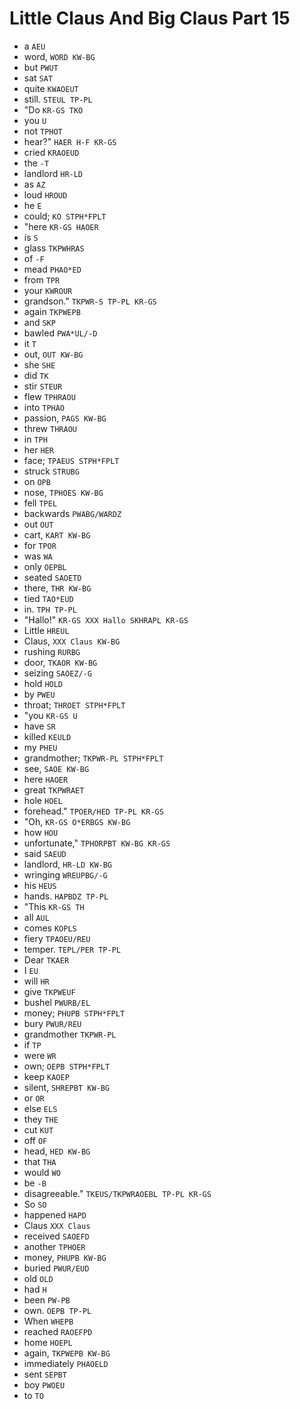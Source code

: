 # Little Claus And Big Claus Part 15

* a `AEU`
* word, `WORD KW-BG`
* but `PWUT`
* sat `SAT`
* quite `KWAOEUT`
* still. `STEUL TP-PL`
* "Do `KR-GS TKO`
* you `U`
* not `TPHOT`
* hear?" `HAER H-F KR-GS`
* cried `KRAOEUD`
* the `-T`
* landlord `HR-LD`
* as `AZ`
* loud `HROUD`
* he `E`
* could; `KO STPH*FPLT`
* "here `KR-GS HAOER`
* is `S`
* glass `TKPWHRAS`
* of `-F`
* mead `PHAO*ED`
* from `TPR`
* your `KWROUR`
* grandson." `TKPWR-S TP-PL KR-GS`
* again `TKPWEPB`
* and `SKP`
* bawled `PWA*UL/-D`
* it `T`
* out, `OUT KW-BG`
* she `SHE`
* did `TK`
* stir `STEUR`
* flew `TPHRAOU`
* into `TPHAO`
* passion, `PAGS KW-BG`
* threw `THRAOU`
* in `TPH`
* her `HER`
* face; `TPAEUS STPH*FPLT`
* struck `STRUBG`
* on `OPB`
* nose, `TPHOES KW-BG`
* fell `TPEL`
* backwards `PWABG/WARDZ`
* out `OUT`
* cart, `KART KW-BG`
* for `TPOR`
* was `WA`
* only `OEPBL`
* seated `SAOETD`
* there, `THR KW-BG`
* tied `TAO*EUD`
* in. `TPH TP-PL`
* "Hallo!" `KR-GS XXX Hallo SKHRAPL KR-GS`
* Little `HREUL`
* Claus, `XXX Claus KW-BG`
* rushing `RURBG`
* door, `TKAOR KW-BG`
* seizing `SAOEZ/-G`
* hold `HOLD`
* by `PWEU`
* throat; `THROET STPH*FPLT`
* "you `KR-GS U`
* have `SR`
* killed `KEULD`
* my `PHEU`
* grandmother; `TKPWR-PL STPH*FPLT`
* see, `SAOE KW-BG`
* here `HAOER`
* great `TKPWRAET`
* hole `HOEL`
* forehead." `TPOER/HED TP-PL KR-GS`
* "Oh, `KR-GS O*ERBGS KW-BG`
* how `HOU`
* unfortunate," `TPHORPBT KW-BG KR-GS`
* said `SAEUD`
* landlord, `HR-LD KW-BG`
* wringing `WREUPBG/-G`
* his `HEUS`
* hands. `HAPBDZ TP-PL`
* "This `KR-GS TH`
* all `AUL`
* comes `KOPLS`
* fiery `TPAOEU/REU`
* temper. `TEPL/PER TP-PL`
* Dear `TKAER`
* I `EU`
* will `HR`
* give `TKPWEUF`
* bushel `PWURB/EL`
* money; `PHUPB STPH*FPLT`
* bury `PWUR/REU`
* grandmother `TKPWR-PL`
* if `TP`
* were `WR`
* own; `OEPB STPH*FPLT`
* keep `KAOEP`
* silent, `SHREPBT KW-BG`
* or `OR`
* else `ELS`
* they `THE`
* cut `KUT`
* off `OF`
* head, `HED KW-BG`
* that `THA`
* would `WO`
* be `-B`
* disagreeable." `TKEUS/TKPWRAOEBL TP-PL KR-GS`
* So `SO`
* happened `HAPD`
* Claus `XXX Claus`
* received `SAOEFD`
* another `TPHOER`
* money, `PHUPB KW-BG`
* buried `PWUR/EUD`
* old `OLD`
* had `H`
* been `PW-PB`
* own. `OEPB TP-PL`
* When `WHEPB`
* reached `RAOEFPD`
* home `HOEPL`
* again, `TKPWEPB KW-BG`
* immediately `PHAOELD`
* sent `SEPBT`
* boy `PWOEU`
* to `TO`
